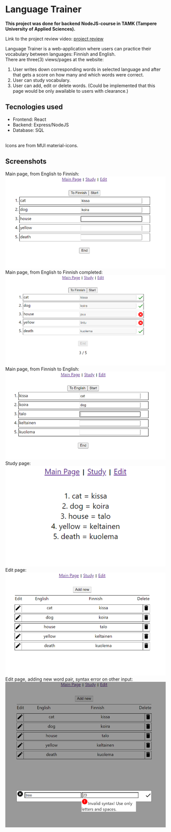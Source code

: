 # Language Trainer

**This project was done for backend NodeJS-course in TAMK (Tampere University of Applied Sciences).**

Link to the project review video: [project review](https://www.youtube.com/watch?v=DtUttBY4fsY)

Language Trainer is a web-application where users can practice their vocabulary between languages: Finnish and English.<br/> There are three(3) views/pages at the website: <br/>

1. User writes down corresponding words in selected language and after that gets a score on how many and which words were correct.
2. User can study vocabulary.
3. User can add, edit or delete words. (Could be implemented that this page would be only awailable to users with clearance.)

## Tecnologies used

- Frontend: React <br />
- Backend: Express/NodeJS <br />
- Database: SQL <br/>
<br/>
Icons are from MUI material-icons.

## Screenshots

Main page, from English to Finnish:<br/>
![MainToFinish](./screenshots/MainToFinnish.png)<br/>
Main page, from English to Finnish completed:<br/>
![MainToFinishCompleted](./screenshots/MainToFinnishCompleted.png)<br/>
Main page, from Finnish to English:<br/>
![MainToEnglish](./screenshots/MainToEnglish.png)<br/>
Study page:<br/>
![Study](./screenshots/Study.png)<br/>
Edit page:<br/>
![Edit](./screenshots/Edit.png)<br/>
Edit page, adding new word pair, syntax error on other input:<br/>
![EditPopup](./screenshots/EditPopup.png)